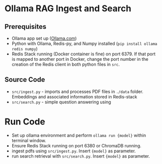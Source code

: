 # Ollama RAG Ingest and Search

## Prerequisites

- Ollama app set up ([Ollama.com](Ollama.com))
- Python with Ollama, Redis-py, and Numpy installed (`pip install ollama redis numpy`)
- Redis Stack running (Docker container is fine) on port 6379.  If that port is mapped to another port in 
Docker, change the port number in the creation of the Redis client in both python files in `src`.

## Source Code
- `src/ingest.py` - imports and processes PDF files in `./data` folder. Embeddings and associated information 
stored in Redis-stack
- `src/search.py` - simple question answering using 

# Run Code
- Set up ollama environment and perform `ollama run {model}` within terminal window.
- Ensure Redis Stack running on port 6380 or ChromaDB running.
- ingest pdfs using `src/ingest.py`. Insert `{model}` as parameter.
- run search retrieval with `src/search.py`. Insert `{model}` as parameter.

